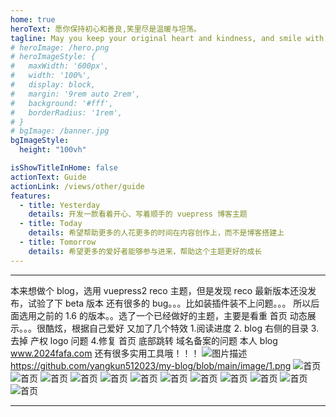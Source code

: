```yaml
---
home: true
heroText: 愿你保持初心和善良,笑里尽是温暖与坦荡。
tagline: May you keep your original heart and kindness, and smile with warmth and magnanimity.
# heroImage: /hero.png
# heroImageStyle: {
#   maxWidth: '600px',
#   width: '100%',
#   display: block,
#   margin: '9rem auto 2rem',
#   background: '#fff',
#   borderRadius: '1rem',
# }
# bgImage: /banner.jpg
bgImageStyle:
  height: "100vh"

isShowTitleInHome: false
actionText: Guide
actionLink: /views/other/guide
features:
  - title: Yesterday
    details: 开发一款看着开心、写着顺手的 vuepress 博客主题
  - title: Today
    details: 希望帮助更多的人花更多的时间在内容创作上，而不是博客搭建上
  - title: Tomorrow
    details: 希望更多的爱好者能够参与进来，帮助这个主题更好的成长
---
```


---

本来想做个 blog，选用 vuepress2 reco 主题，但是发现 reco 最新版本还没发布，试验了下 beta 版本 还有很多的 bug。。。比如装插件装不上问题。。。 所以后面选用之前的 1.6 的版本。。选了一个已经做好的主题，主要是看重 首页 动态展示。。。很酷炫，根据自己爱好 又加了几个特效 1.阅读进度 2. blog 右侧的目录 3.去掉 产权 logo 问题 4.修复 首页 底部跳转 域名备案的问题
本人 blog www.2024fafa.com 还有很多实用工具哦！！！
![图片描述](./images/1.png)
https://github.com/yangkun512023/my-blog/blob/main/image/1.png
![首页]("https://github.com/yangkun512023/my-blog/blob/main/image/1.png")
![首页]("[/image/1.png](https://github.com/yangkun512023/my-blog/blob/main/image/1.png)https://github.com/yangkun512023/my-blog/blob/main/image/2.png")
![首页]("[/image/1.png](https://github.com/yangkun512023/my-blog/blob/main/image/1.png)https://github.com/yangkun512023/my-blog/blob/main/image/3.png")
![首页]("[/image/1.png](https://github.com/yangkun512023/my-blog/blob/main/image/1.png)https://github.com/yangkun512023/my-blog/blob/main/image/4.png")
![首页]("[/image/1.png](https://github.com/yangkun512023/my-blog/blob/main/image/1.png)https://github.com/yangkun512023/my-blog/blob/main/image/5.png")
![首页]("[/image/1.png](https://github.com/yangkun512023/my-blog/blob/main/image/1.png)https://github.com/yangkun512023/my-blog/blob/main/image/6.png")
![首页]("[/image/1.png](https://github.com/yangkun512023/my-blog/blob/main/image/1.png)https://github.com/yangkun512023/my-blog/blob/main/image/7.png")
![首页]("[/image/1.png](https://github.com/yangkun512023/my-blog/blob/main/image/1.png)https://github.com/yangkun512023/my-blog/blob/main/image/8.png")
![首页]("[/image/1.png](https://github.com/yangkun512023/my-blog/blob/main/image/1.png)https://github.com/yangkun512023/my-blog/blob/main/image/9.png")
![首页]("[/image/1.png](https://github.com/yangkun512023/my-blog/blob/main/image/1.png)https://github.com/yangkun512023/my-blog/blob/main/image/10.png")
![首页]("[/image/1.png](https://github.com/yangkun512023/my-blog/blob/main/image/1.png)https://github.com/yangkun512023/my-blog/blob/main/image/11.png")
![首页]("[/image/1.png](https://github.com/yangkun512023/my-blog/blob/main/image/1.png)https://github.com/yangkun512023/my-blog/blob/main/image/12.png")

---
